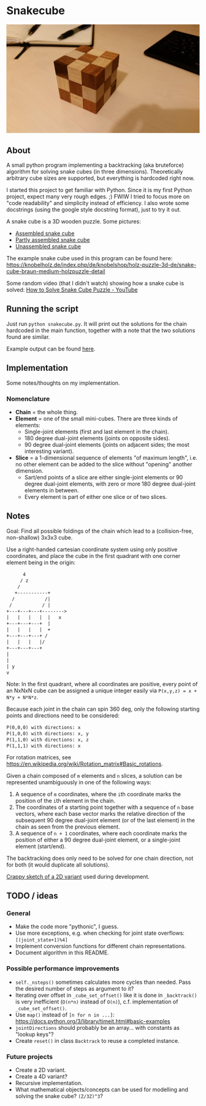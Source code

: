 # Snakecube

![Assembled snake cube](./images/snakecube0.jpg)

## About

A small python program implementing a backtracking (aka bruteforce) algorithm for solving snake cubes (in three dimensions). Theoretically arbitrary cube sizes are supported, but everything is hardcoded right now.

I started this project to get familiar with Python. Since it is my first Python project, expect many very rough edges. ;) FWIW I tried to focus more on "code readability" and simplicity instead of efficiency. I also wrote some docstrings (using the google style docstring format), just to try it out.

A snake cube is a 3D wooden puzzle. Some pictures:

- [Assembled snake cube](./images/snakecube0.jpg)
- [Partly assembled snake cube](./images/snakecube1.jpg)
- [Unassembled snake cube](./images/snakecube2.jpg)

The example snake cube used in this program can be found here: <https://knobelholz.de/index.php/de/knobelshop/holz-puzzle-3d-de/snake-cube-braun-medium-holzpuzzle-detail>

Some random video (that I didn't watch) showing how a snake cube is solved: [How to Solve Snake Cube Puzzle - YouTube](https://www.youtube.com/watch?v=htqNnT4qSEc)

## Running the script

Just run `python snakecube.py`. It will print out the solutions for the chain hardcoded in the main function, together with a note that the two solutions found are similar.

Example output can be found [here](./snakecube.example_output).

## Implementation

Some notes/thoughts on my implementation.

### Nomenclature

- **Chain** = the whole thing.
- **Element** = one of the small mini-cubes. There are three kinds of elements:
  - Single-joint elements (first and last element in the chain).
  - 180 degree dual-joint elements (joints on opposite sides).
  - 90 degree dual-joint elements (joints on adjacent sides; the most interesting variant).
- **Slice** = a 1-dimensional sequence of elements "of maximum length", i.e. no other element can be added to the slice without "opening" another dimension.
  - Sart/end points of a slice are either single-joint elements or 90 degree dual-joint elements, with zero or more 180 degree dual-joint elements in between.
  - Every element is part of either one slice or of two slices.

## Notes

Goal: Find all possible foldings of the chain which lead to a (collision-free, non-shallow) 3x3x3 cube.

Use a right-handed cartesian coordinate system using only positive coordinates, and place the cube in the first quadrant with one corner element being in the origin:

          4
         / z
        /
       +-----------+
      /           /|
     /           / |
    +---+---+---+-------->
    |   |   |   |  |   x
    +---+---+---+  |
    |   |   |   |  +
    +---+---+---+ /
    |   |   |   |/
    +---+---+---+
    |
    |
    | y
    v

Note: In the first quadrant, where all coordinates are positive, every point of an NxNxN cube can be assigned a unique integer easily via `P(x,y,z) = x + N*y + N*N*z`.

Because each joint in the chain can spin 360 deg, only the following starting points and directions need to be considered:

    P(0,0,0) with directions: x
    P(1,0,0) with directions: x, y
    P(1,1,0) with directions: x, z
    P(1,1,1) with directions: x

For rotation matrices, see <https://en.wikipedia.org/wiki/Rotation_matrix#Basic_rotations>.

Given a chain composed of `m` elements and `n` slices, a solution can be represented unambiguously in one of the following ways:

1. A sequence of `m` coordinates, where the `i`th coordinate marks the position of the `i`th element in the chain.
2. The coordinates of a starting point together with a sequence of `n` base vectors, where each base vector marks the relative direction of the subsequent 90 degree dual-joint element (or of the last element) in the chain as seen from the previous element.
3. A sequence of `n + 1` coordinates, where each coordinate marks the position of either a 90 degree dual-joint element, or a single-joint element (start/end).

The backtracking does only need to be solved for one chain direction, not for both (it would duplicate all solutions).

[Crappy sketch of a 2D variant](./images/2d_sketch_dev.jpg) used during development.

## TODO / ideas

### General

- Make the code more "pythonic", I guess.
- Use more exceptions, e.g. when checking for joint state overflows: `[(joint_state+1)%4]`
- Implement conversion functions for different chain representations.
- Document algorithm in this README.

### Possible performance improvements

- `self._nsteps()` sometimes calculates more cycles than needed. Pass the desired number of steps as argument to it?
- Iterating over offset in `_cube_set_offset()` like it is done in `_backtrack()` is very inefficient (`O(n*n)` instead of `O(n)`), c.f. implementation of `_cube_set_offset()`.
- Use `map()` instead of `[n for n in ...]`: <https://docs.python.org/3/library/timeit.html#basic-examples>
- `jointDirections` should probably be an array... with constants as "lookup keys"?
- Create `reset()` in class `Backtrack` to reuse a completed instance.

### Future projects

- Create a 2D variant.
- Create a 4D variant?
- Recursive implementation.
- What mathematical objects/concepts can be used for modelling and solving the snake cube? `(Z/3Z)^3`?

